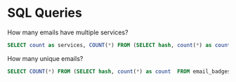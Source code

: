 # SQL Queries

How many emails have multiple services?
```sql
SELECT count as services, COUNT(*) FROM (SELECT hash, count(*) as count  FROM email_badges GROUP BY hash) AS t GROUP BY count;
```

How many unique emails?
```sql
SELECT COUNT(*) FROM (SELECT hash, count(*) as count  FROM email_badges GROUP BY hash) AS t;
```